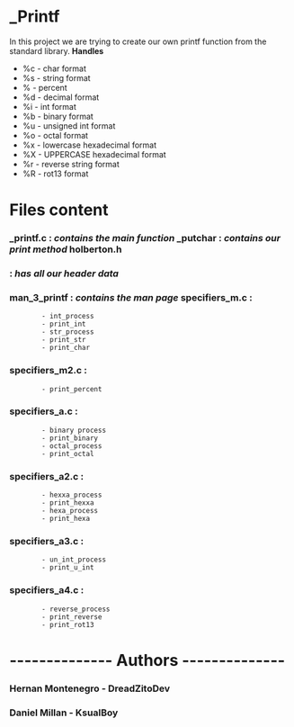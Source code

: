 # _Printf
In this project we are trying to create our own printf function from the standard library. 
**Handles**
 - %c - char format
 - %s - string format
 - % - percent
 - %d - decimal format
 - %i - int format
 - %b - binary format
 - %u - unsigned int format
 - %o - octal format
 - %x - lowercase hexadecimal format
 - %X - UPPERCASE hexadecimal format
 - %r - reverse string format
 - %R - rot13 format
# Files content
### _printf.c : *contains the main function* _putchar : *contains our print method* holberton.h 
### : *has all our header data*
### man_3_printf : *contains the man page* specifiers_m.c :
			- int_process
			- print_int
			- str_process
			- print_str
			- print_char
### specifiers_m2.c :
			- print_percent
### specifiers_a.c :
			- binary process
			- print_binary
			- octal_process
			- print_octal
### specifiers_a2.c :
			- hexxa_process
			- print_hexxa
			- hexa_process
			- print_hexa
### specifiers_a3.c :
			- un_int_process
			- print_u_int
### specifiers_a4.c :
			- reverse_process
			- print_reverse
			- print_rot13
# -------------- Authors --------------
### Hernan Montenegro - DreadZitoDev
### Daniel Millan - KsualBoy
